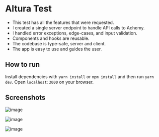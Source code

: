 # Altura Test
- This test has all the features that were requested.
- I created a single server endpoint to handle API calls to Achemy.
- I handled error exceptions, edge-cases, and input validation.
- Components and hooks are reusable.
- The codebase is type-safe, server and client.
- The app is easy to use and guides the user.

## How to run
Install dependencies with `yarn install` or `npm install` and then run `yarn dev`. Open `localhost:3000` on your browser.

## Screenshots
![image](https://user-images.githubusercontent.com/42912075/223588274-2aff1879-43ca-468b-8d51-6a8e565680e4.png)

![image](https://user-images.githubusercontent.com/42912075/223588585-bc3ee2d9-6908-42fc-ac18-7d349fac5e4d.png)

![image](https://user-images.githubusercontent.com/42912075/223588476-765ea781-2ca4-4082-8540-0a86e83f8141.png)
